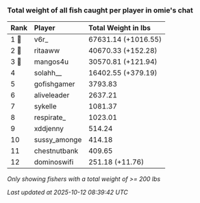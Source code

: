 ### Total weight of all fish caught per player in omie's chat

| Rank  | Player       | Total Weight in lbs |
|:------|:-------------|:--------------------|
| 1 🥇  | v6r_         | 67631.14 (+1016.55) |
| 2 🥈  | ritaaww      | 40670.33 (+152.28)  |
| 3 🥉  | mangos4u     | 30570.81 (+121.94)  |
| 4     | solahh__     | 16402.55 (+379.19)  |
| 5     | gofishgamer  | 3793.83             |
| 6     | aliveleader  | 2637.21             |
| 7     | sykelle      | 1081.37             |
| 8     | respirate_   | 1023.01             |
| 9     | xddjenny     | 514.24              |
| 10    | sussy_amonge | 414.18              |
| 11    | chestnutbank | 409.65              |
| 12    | dominoswifi  | 251.18 (+11.76)     |

_Only showing fishers with a total weight of >= 200 lbs_

_Last updated at 2025-10-12 08:39:42 UTC_